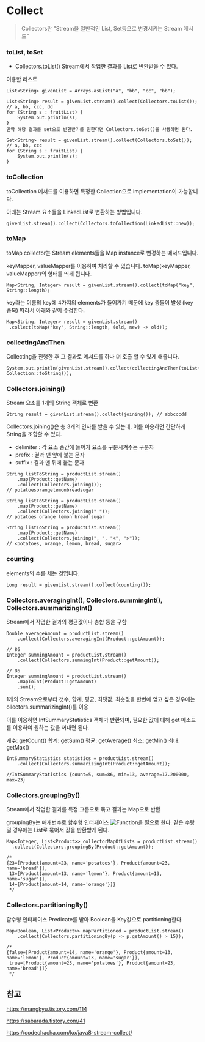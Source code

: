 # Collect

> Collectors란 "Stream을 일반적인 List, Set등으로 변경시키는 Stream 메서드"

### toList, toSet
- Collectors.toList()
Stream에서 작업한 결과를 List로 반환받을 수 있다. 

이용할 리스트
```
List<String> givenList = Arrays.asList("a", "bb", "cc", "bb");
```

```
List<String> result = givenList.stream().collect(Collectors.toList()); // a, bb, ccc, dd
for (String s : fruitList) {
    System.out.println(s);
}
만약 해당 결과를 set으로 반환받기를 원한다면 Collectors.toSet()을 사용하면 된다.

Set<String> result = givenList.stream().collect(Collectors.toSet()); // a, bb, ccc
for (String s : fruitList) {
    System.out.println(s);
}
```

### toCollection
toCollection 메서드를 이용하면 특정한 Collection으로 implementation이 가능합니다.

아래는 Stream 요소들을 LinkedList로 변환하는 방법입니다.
```
givenList.stream().collect(Collectors.toCollection(LinkedList::new));
```

### toMap
toMap collector는 Stream elements들을 Map instance로 변경하는 메서드입니다. 

keyMapper, valueMapper를 이용하여 처리할 수 있습니다. toMap(keyMapper, valueMapper)의 형태를 띄게 됩니다.
```
Map<String, Integer> result = givenList.stream().collect(toMap("key", String::length);
```
 key라는 이름의 key에 4가지의 elements가 들어가기 때문에 key 충돌이 발생 (key 중복) 따라서 아래와 같이 수정한다.
 ```
 Map<String, Integer> result = givenList.stream()
  .collect(toMap("key", String::length, (old, new) -> old));
 ```
 
### collectingAndThen

Collecting을 진행한 후 그 결과로 메서드를 하나 더 호출 할 수 있게 해줍니다.
```
System.out.println(givenList.stream().collect(collectingAndThen(toList(), Collection::toString)));
```

### Collectors.joining()

Stream 요소를 1개의 String 객체로 변환

```
String result = givenList.stream().collect(joining()); // abbcccdd
```

Collectors.joining()은 총 3개의 인자를 받을 수 있는데, 이를 이용하면 간단하게 String을 조합할 수 있다.

- delimiter : 각 요소 중간에 들어가 요소를 구분시켜주는 구분자
- prefix : 결과 맨 앞에 붙는 문자
- suffix : 결과 맨 뒤에 붙는 문자

```
String listToString = productList.stream()
	.map(Product::getName)
	.collect(Collectors.joining());
// potatoesorangelemonbreadsugar

String listToString = productList.stream()
	.map(Product::getName)
	.collect(Collectors.joining(" "));
// potatoes orange lemon bread sugar

String listToString = productList.stream()
  	.map(Product::getName)
  	.collect(Collectors.joining(", ", "<", ">"));
// <potatoes, orange, lemon, bread, sugar>
```
### counting

elements의 수를 세는 것입니다.
```
Long result = givenList.stream().collect(counting());
```

### Collectors.averagingInt(), Collectors.summingInt(), Collectors.summarizingInt()
Stream에서 작업한 결과의 평균값이나 총합 등을 구함

```
Double averageAmount = productList.stream()
	.collect(Collectors.averagingInt(Product::getAmount));

// 86
Integer summingAmount = productList.stream()
	.collect(Collectors.summingInt(Product::getAmount));

// 86
Integer summingAmount = productList.stream()
    .mapToInt(Product::getAmount)
    .sum();
```
1개의 Stream으로부터 갯수, 합계, 평균, 최댓값, 최솟값을 한번에 얻고 싶은 경우에는 ollectors.summarizingInt()를 이용

이를 이용하면 IntSummaryStatistics 객체가 반환되며, 필요한 값에 대해 get 메소드를 이용하여 원하는 값을 꺼내면 된다.

개수: getCount()
합계: getSum()
평균: getAverage()
최소: getMin()
최대: getMax()
```
IntSummaryStatistics statistics = productList.stream()
    .collect(Collectors.summarizingInt(Product::getAmount));

//IntSummaryStatistics {count=5, sum=86, min=13, average=17.200000, max=23}
```

### Collectors.groupingBy()
Stream에서 작업한 결과를 특정 그룹으로 묶고 결과는 Map으로 반환

groupingBy는 매개변수로 함수형 인터페이스 ![Function]()을 필요로 한다. 같은 수량일 경우에는 List로 묶어서 값을 반환받게 된다.

```
Map<Integer, List<Product>> collectorMapOfLists = productList.stream()
  .collect(Collectors.groupingBy(Product::getAmount));

/*
{23=[Product{amount=23, name='potatoes'}, Product{amount=23, name='bread'}], 
 13=[Product{amount=13, name='lemon'}, Product{amount=13, name='sugar'}], 
 14=[Product{amount=14, name='orange'}]}
 */
 ```
 
### Collectors.partitioningBy()
 함수형 인터페이스 Predicate를 받아 Boolean을 Key값으로 partitioning한다.

```
Map<Boolean, List<Product>> mapPartitioned = productList.stream()
	.collect(Collectors.partitioningBy(p -> p.getAmount() > 15));

/*
{false=[Product{amount=14, name='orange'}, Product{amount=13, name='lemon'}, Product{amount=13, name='sugar'}], 
 true=[Product{amount=23, name='potatoes'}, Product{amount=23, name='bread'}]}
 */
```


## 참고
<https://mangkyu.tistory.com/114>

<https://sabarada.tistory.com/41>

<https://codechacha.com/ko/java8-stream-collect/>
